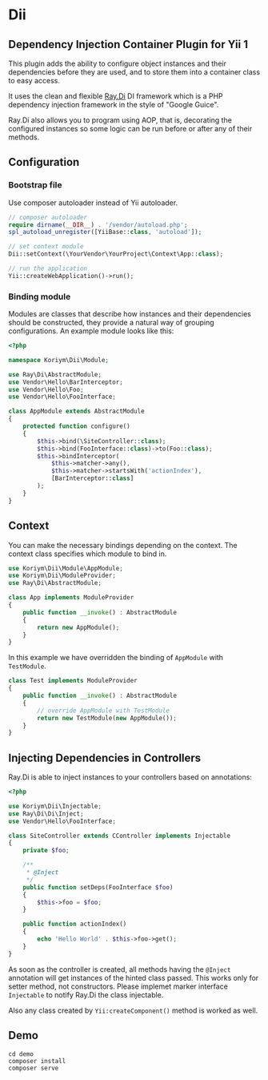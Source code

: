 # Dii

## Dependency Injection Container Plugin for Yii 1

This plugin adds the ability to configure object instances and their dependencies before they are used, and to store them into a container class to easy access.

It uses the clean and flexible [Ray.Di](https://github.com/ray-di/Ray.Di) DI framework which is a PHP dependency injection framework in the style of "Google Guice".

Ray.Di also allows you to program using AOP, that is, decorating the configured instances so some logic can be run before or after any of their methods.

## Configuration

### Bootstrap file

Use composer autoloader instead of Yii autoloader.

```php
// composer autoloader
require dirname(__DIR__) . '/vendor/autoload.php';
spl_autoload_unregister([YiiBase::class, 'autoload']);

// set context module
Dii::setContext(\YourVendor\YourProject\Context\App::class);

// run the application
Yii::createWebApplication()->run();
```

### Binding module

Modules are classes that describe how instances and their dependencies should be constructed, they provide a natural way of grouping configurations. An example module looks like this:

```php
<?php

namespace Koriym\Dii\Module;

use Ray\Di\AbstractModule;
use Vendor\Hello\BarInterceptor;
use Vendor\Hello\Foo;
use Vendor\Hello\FooInterface;

class AppModule extends AbstractModule
{
    protected function configure()
    {
        $this->bind(\SiteController::class);
        $this->bind(FooInterface::class)->to(Foo::class);
        $this->bindInterceptor(
            $this->matcher->any(),
            $this->matcher->startsWith('actionIndex'),
            [BarInterceptor::class]
        );
    }
}
```
## Context

You can make the necessary bindings depending on the context. The context class specifies which module to bind in.

```php
use Koriym\Dii\Module\AppModule;
use Koriym\Dii\ModuleProvider;
use Ray\Di\AbstractModule;

class App implements ModuleProvider
{
    public function __invoke() : AbstractModule
    {
        return new AppModule();
    }
}
```

In this example we have overridden the binding of `AppModule` with `TestModule`.

```php
class Test implements ModuleProvider
{
    public function __invoke() : AbstractModule
    {
        // override AppModule with TestModule
        return new TestModule(new AppModule());
    }
}
```

## Injecting Dependencies in Controllers

Ray.Di is able to inject instances to your controllers based on annotations:

```php
<?php

use Koriym\Dii\Injectable;
use Ray\Di\Di\Inject;
use Vendor\Hello\FooInterface;

class SiteController extends CController implements Injectable
{
    private $foo;

    /**
     * @Inject
     */
    public function setDeps(FooInterface $foo)
    {
        $this->foo = $foo;
    }

    public function actionIndex()
    {
        echo 'Hello World' . $this->foo->get();
    }
}
```

As soon as the controller is created, all methods having the `@Inject` annotation will get instances of the hinted class passed. This works only for setter method, not constructors. Please implemet marker interface `Injectable` to notify Ray.Di the class injectable.

Also any class created by `Yii:createComponent()` method is worked as well.

## Demo

    cd demo
    composer install
    composer serve
